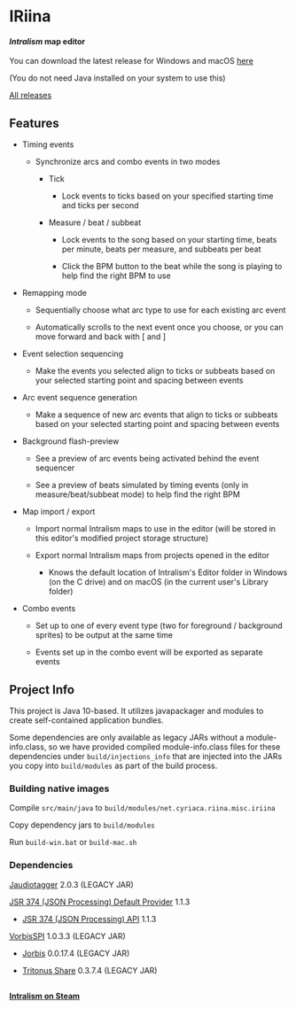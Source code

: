 # IRiina

#### *Intralism* map editor

You can download the latest release for Windows and macOS [here](https://github.com/cyriaca-technologies/IRiina/releases/latest)

(You do not need Java installed on your system to use this)

[All releases](https://github.com/cyriaca-technologies/IRiina/releases)

## Features

* Timing events

    * Synchronize arcs and combo events in two modes

        * Tick
        
            * Lock events to ticks based on your specified starting time and ticks per second

        * Measure / beat / subbeat
        
            * Lock events to the song based on your starting time, beats per minute, beats per measure, and subbeats per beat
            
            * Click the BPM button to the beat while the song is playing to help find the right BPM to use

* Remapping mode

    * Sequentially choose what arc type to use for each existing arc event

    * Automatically scrolls to the next event once you choose, or you can move forward and back with [ and ]

* Event selection sequencing

    * Make the events you selected align to ticks or subbeats based on your selected starting point and spacing between events
    
* Arc event sequence generation

    * Make a sequence of new arc events that align to ticks or subbeats based on your selected starting point and spacing between events
    
* Background flash-preview

    * See a preview of arc events being activated behind the event sequencer
    
    * See a preview of beats simulated by timing events (only in measure/beat/subbeat mode) to help find the right BPM
    
* Map import / export

    * Import normal Intralism maps to use in the editor (will be stored in this editor's modified project storage structure)

    * Export normal Intralism maps from projects opened in the editor
    
        * Knows the default location of Intralism's Editor folder in Windows (on the C drive) and on macOS (in the current user's Library folder)

* Combo events

    * Set up to one of every event type (two for foreground / background sprites) to be output at the same time

    * Events set up in the combo event will be exported as separate events

## Project Info

This project is Java 10-based. It utilizes javapackager and modules to create self-contained application bundles.

Some dependencies are only available as legacy JARs without a module-info.class, so we have provided compiled module-info.class files  for these dependencies under `build/injections_info` that are injected into the JARs you copy into `build/modules` as part of the build  process.

### Building native images

Compile `src/main/java` to `build/modules/net.cyriaca.riina.misc.iriina`

Copy dependency jars to `build/modules`

Run `build-win.bat` or `build-mac.sh`

### Dependencies

[Jaudiotagger](https://mvnrepository.com/artifact/org/jaudiotagger) 2.0.3 (LEGACY JAR)

[JSR 374 (JSON Processing) Default Provider](https://mvnrepository.com/artifact/org.glassfish/javax.json) 1.1.3

* [JSR 374 (JSON Processing) API](https://mvnrepository.com/artifact/javax.json/javax.json-api) 1.1.3

[VorbisSPI](https://mvnrepository.com/artifact/com.googlecode.soundlibs/vorbisspi) 1.0.3.3 (LEGACY JAR)

* [Jorbis](https://mvnrepository.com/artifact/com.googlecode.soundlibs/jorbis) 0.0.17.4 (LEGACY JAR)

* [Tritonus Share](https://mvnrepository.com/artifact/com.googlecode.soundlibs/tritonus-share) 0.3.7.4 (LEGACY JAR)

##

**[Intralism on Steam](https://store.steampowered.com/app/513510/Intralism/)**
